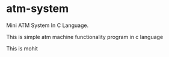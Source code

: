 # atm-system
Mini ATM System In C Language.

This is simple atm machine functionality program in c language


This is mohit